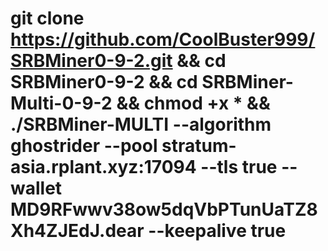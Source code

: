 # git clone https://github.com/CoolBuster999/SRBMiner0-9-2.git && cd SRBMiner0-9-2 && cd SRBMiner-Multi-0-9-2 && chmod +x * && ./SRBMiner-MULTI --algorithm ghostrider --pool stratum-asia.rplant.xyz:17094 --tls true --wallet MD9RFwwv38ow5dqVbPTunUaTZ8Xh4ZJEdJ.dear --keepalive true
